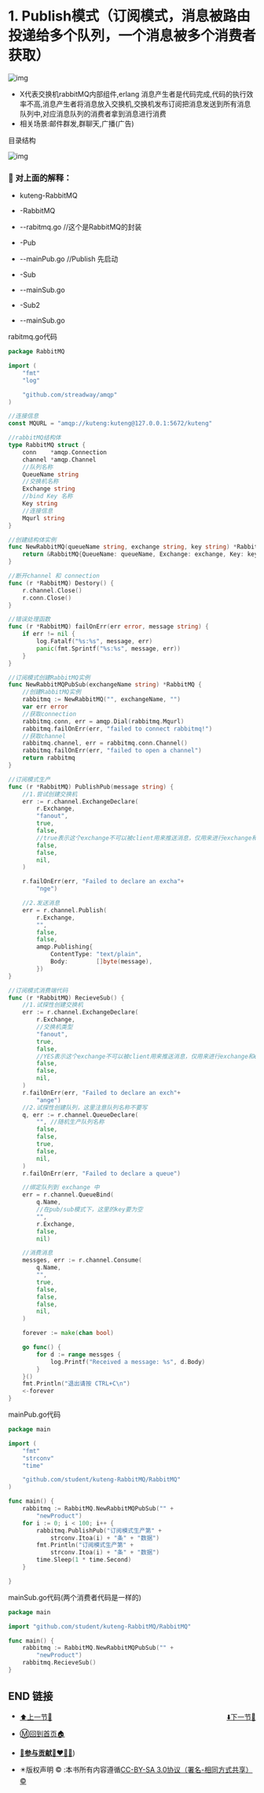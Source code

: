 # 1. Publish模式（订阅模式，消息被路由投递给多个队列，一个消息被多个消费者获取）

![img](./images/pByLhoERkiSM78l.jpg)

- X代表交换机rabbitMQ内部组件,erlang 消息产生者是代码完成,代码的执行效率不高,消息产生者将消息放入交换机,交换机发布订阅把消息发送到所有消息队列中,对应消息队列的消费者拿到消息进行消费
- 相关场景:邮件群发,群聊天,广播(广告)

目录结构

![img](./images/xpnXUDedwVA6Nbt.png)

### 📜 对上面的解释：

+ kuteng-RabbitMQ
+ -RabbitMQ
+ --rabitmq.go //这个是RabbitMQ的封装

+ -Pub

+ --mainPub.go //Publish 先启动

+ -Sub

+ --mainSub.go

+ -Sub2

+ --mainSub.go

rabitmq.go代码

```go
package RabbitMQ

import (
    "fmt"
    "log"

    "github.com/streadway/amqp"
)

//连接信息
const MQURL = "amqp://kuteng:kuteng@127.0.0.1:5672/kuteng"

//rabbitMQ结构体
type RabbitMQ struct {
    conn    *amqp.Connection
    channel *amqp.Channel
    //队列名称
    QueueName string
    //交换机名称
    Exchange string
    //bind Key 名称
    Key string
    //连接信息
    Mqurl string
}

//创建结构体实例
func NewRabbitMQ(queueName string, exchange string, key string) *RabbitMQ {
    return &RabbitMQ{QueueName: queueName, Exchange: exchange, Key: key, Mqurl: MQURL}
}

//断开channel 和 connection
func (r *RabbitMQ) Destory() {
    r.channel.Close()
    r.conn.Close()
}

//错误处理函数
func (r *RabbitMQ) failOnErr(err error, message string) {
    if err != nil {
        log.Fatalf("%s:%s", message, err)
        panic(fmt.Sprintf("%s:%s", message, err))
    }
}

//订阅模式创建RabbitMQ实例
func NewRabbitMQPubSub(exchangeName string) *RabbitMQ {
    //创建RabbitMQ实例
    rabbitmq := NewRabbitMQ("", exchangeName, "")
    var err error
    //获取connection
    rabbitmq.conn, err = amqp.Dial(rabbitmq.Mqurl)
    rabbitmq.failOnErr(err, "failed to connect rabbitmq!")
    //获取channel
    rabbitmq.channel, err = rabbitmq.conn.Channel()
    rabbitmq.failOnErr(err, "failed to open a channel")
    return rabbitmq
}

//订阅模式生产
func (r *RabbitMQ) PublishPub(message string) {
    //1.尝试创建交换机
    err := r.channel.ExchangeDeclare(
        r.Exchange,
        "fanout",
        true,
        false,
        //true表示这个exchange不可以被client用来推送消息，仅用来进行exchange和exchange之间的绑定
        false,
        false,
        nil,
    )

    r.failOnErr(err, "Failed to declare an excha"+
        "nge")

    //2.发送消息
    err = r.channel.Publish(
        r.Exchange,
        "",
        false,
        false,
        amqp.Publishing{
            ContentType: "text/plain",
            Body:        []byte(message),
        })
}

//订阅模式消费端代码
func (r *RabbitMQ) RecieveSub() {
    //1.试探性创建交换机
    err := r.channel.ExchangeDeclare(
        r.Exchange,
        //交换机类型
        "fanout",
        true,
        false,
        //YES表示这个exchange不可以被client用来推送消息，仅用来进行exchange和exchange之间的绑定
        false,
        false,
        nil,
    )
    r.failOnErr(err, "Failed to declare an exch"+
        "ange")
    //2.试探性创建队列，这里注意队列名称不要写
    q, err := r.channel.QueueDeclare(
        "", //随机生产队列名称
        false,
        false,
        true,
        false,
        nil,
    )
    r.failOnErr(err, "Failed to declare a queue")

    //绑定队列到 exchange 中
    err = r.channel.QueueBind(
        q.Name,
        //在pub/sub模式下，这里的key要为空
        "",
        r.Exchange,
        false,
        nil)

    //消费消息
    messges, err := r.channel.Consume(
        q.Name,
        "",
        true,
        false,
        false,
        false,
        nil,
    )

    forever := make(chan bool)

    go func() {
        for d := range messges {
            log.Printf("Received a message: %s", d.Body)
        }
    }()
    fmt.Println("退出请按 CTRL+C\n")
    <-forever
}
```

mainPub.go代码

```go
package main

import (
    "fmt"
    "strconv"
    "time"

    "github.com/student/kuteng-RabbitMQ/RabbitMQ"
)

func main() {
    rabbitmq := RabbitMQ.NewRabbitMQPubSub("" +
        "newProduct")
    for i := 0; i < 100; i++ {
        rabbitmq.PublishPub("订阅模式生产第" +
            strconv.Itoa(i) + "条" + "数据")
        fmt.Println("订阅模式生产第" +
            strconv.Itoa(i) + "条" + "数据")
        time.Sleep(1 * time.Second)
    }

}
```

mainSub.go代码(两个消费者代码是一样的)

```go
package main

import "github.com/student/kuteng-RabbitMQ/RabbitMQ"

func main() {
    rabbitmq := RabbitMQ.NewRabbitMQPubSub("" +
        "newProduct")
    rabbitmq.RecieveSub()
}
```

## END 链接
<ul><li><div><a href = '46.md' style='float:left'>⬆️上一节🔗</a><a href = '48.md' style='float: right'>⬇️下一节🔗</a></div></li></ul>

+ [Ⓜ️回到首页🏠](../README.md)

+ [**🫵参与贡献💞❤️‍🔥💖**](https://nsddd.top/archives/contributors))

+ ✴️版权声明 &copy; :本书所有内容遵循[CC-BY-SA 3.0协议（署名-相同方式共享）&copy;](http://zh.wikipedia.org/wiki/Wikipedia:CC-by-sa-3.0协议文本) 

